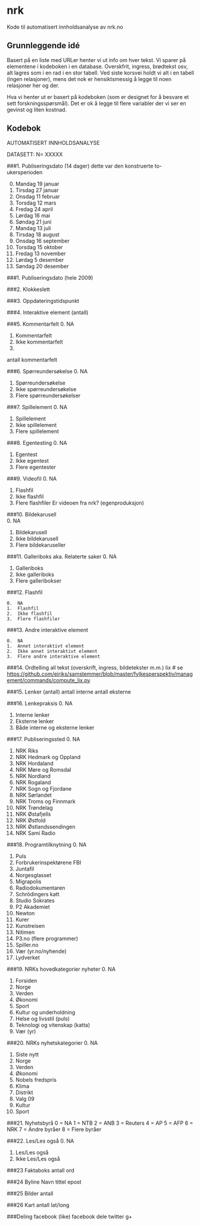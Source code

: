 nrk
===

Kode til automatisert innholdsanalyse av nrk.no


## Grunnleggende idé
Basert på en liste med URLer henter vi ut info om hver tekst. Vi sparer på elementene i kodeboken i en database. Overskfrit, ingress, brødtekst osv, alt lagres som i en rad i en stor tabell. Ved siste korsvei holdt vi alt i en tabell (ingen relasjoner), mens det nok er hensiktsmessig å legge til noen relasjoner her og der.

Hva vi henter ut er basert på kodeboken (som er designet for å besvare et sett forskningsspørsmål).
Det er ok å legge til flere variabler der vi ser en gevinst og liten kostnad.
 


## Kodebok

AUTOMATISERT INNHOLDSANALYSE

DATASETT: N= XXXXX

###1.	Publiseringsdato (14 dager)
dette var den konstruerte to-ukersperioden

0.	Mandag 19 januar 	
1.	Tirsdag 27 januar 
2.	Onsdag 11 februar 
3.	Torsdag 12 mars
4.	Fredag 24 april
5.	Lørdag 16 mai
6.	Søndag 21 juni
7.	Mandag 13 juli
8.	Tirsdag 18 august
9.	Onsdag 16 september
10.	Torsdag 15 oktober
11.	Fredag 13 november
12.	Lørdag 5 desember
13.	Søndag 20 desember 


###1.	Publiseringsdato (hele 2009)

###2.	Klokkeslett

###3.	Oppdateringstidspunkt

###4.	Interaktive element (antall)

###5.	Kommentarfelt
0.	NA
1.	Kommentarfelt
2.	Ikke kommentarfelt
3.	
antall kommentarfelt

###6.	Spørreundersøkelse
0.	NA
1.	Spørreundersøkelse
2.	Ikke spørreundersøkelse
3.	Flere spørreundersøkelser

###7.	Spillelement
0.	NA
1.	Spillelement
2.	Ikke spillelement
3.	Flere spillelement

###8.	Egentesting
0.	NA
1.	Egentest
2.	Ikke egentest
3.	Flere egentester

###9.	Videofil
0.	NA
1.	Flashfil
2.	Ikke flashfil
3.	Flere flashfiler
Er videoen fra nrk? (egenproduksjon)

###10.	Bildekarusell	
0.	NA
1.	Bildekarusell
2.	Ikke bildekarusell
3.	Flere bildekaruseller



###11.	Galleriboks aka. Relaterte saker
0.	NA
1.	Galleriboks
2.	Ikke galleriboks
3.	Flere galleribokser

###12.	Flashfil

	0. 	NA
	1.	Flashfil
	2.	Ikke flashfil
	3.	Flere flashfiler

###13. 	Andre interaktive element

	0. 	NA
	1.	Annet interaktivt element
	2.	Ikke annet interaktivt element
	3.	Flere andre interaktive element

###14.	Ordtelling
all tekst (overskrift, ingress, bildetekster m.m.)
lix # se https://github.com/eiriks/samstemmer/blob/master/fylkesperspektiv/management/commands/compute_lix.py


###15.	Lenker (antall)
antall interne
antall eksterne

###16.	Lenkepraksis
0.	NA
1.	Interne lenker
2.	Eksterne lenker
3.	Både interne og eksterne lenker

###17.	Publiseringssted
0.	NA
1.	NRK Riks
2.	NRK Hedmark og Oppland
3.	NRK Hordaland
4.	NRK Møre og Romsdal
5.	NRK Nordland
6.	NRK Rogaland
7.	NRK Sogn og Fjordane
8.	NRK Sørlandet
9.	NRK Troms og Finnmark
10.	NRK Trøndelag
11.	NRK Østafjells
12.	NRK Østfold
13.	NRK Østlandssendingen
14.	NRK Samí Radio

###18.	Programtilknytning
0.	NA
1.	Puls
2.	Forbrukerinspektørene FBI
3.	Juntafil
4.	Norgesglasset
5.	Migrapolis
6.	Radiodokumentaren
7.	Schrödingers katt 
8.	Studio Sokrates
9.	P2 Akademiet
10.	Newton
11.	Kurer
12.	Kunstreisen
13.	Nitimen
14.	P3.no (flere programmer)
15.	 Spiller.no
16.	Vær (yr.no/nyhende)
17.	 Lydverket

###19.	NRKs hovedkategorier nyheter
0.	NA
1.	Forsiden
2.	Norge
3.	Verden
4.	Økonomi
5.	Sport
6.	Kultur og underholdning
7.	Helse og livsstil (puls)
8.	Teknologi og vitenskap (katta)
9.	 Vær (yr)

###20.	NRKs nyhetskategorier
0.	NA
1.	Siste nytt
2.	Norge
3.	Verden
4.	Økonomi
5.	Nobels fredspris
6.	Klima
7.	Distrikt
8.	Valg 09
9.	Kultur
10.	Sport

###21.	Nyhetsbyrå
0 = NA
1 = NTB
2 =  ANB
3 = Reuters
4 = AP
5 = AFP
6 = NRK 
7 = Andre byråer
 8 = Flere byråer  

###22.	Les/Les også
0.	NA
1.	Les/Les også
2.	Ikke Les/Les også


###23 Faktaboks
antall ord

###24 Byline
Navn
tittel
epost


###25 Bilder
antall

###26 Kart
antall
lat/long

###Deling
facebook (like)
facebook dele
twitter
g+

